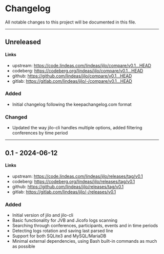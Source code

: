 # Changelog

All notable changes to this project will be documented in this file.

---

## Unreleased

#### Links
- upstream: https://code.lindeas.com/lindeas/jilo/compare/v0.1...HEAD
- codeberg: https://codeberg.org/lindeas/jilo/compare/v0.1...HEAD
- github: https://github.com/lindeas/jilo/compare/v0.1...HEAD
- gitlab: https://gitlab.com/lindeas/jilo/-/compare/v0.1...HEAD

### Added
- Initial changelog following the keepachangelog.com format

### Changed
- Updated the way jilo-cli handles multiple options, added filtering conferences by time period

---

## 0.1 - 2024-06-12

#### Links
- upstream: https://code.lindeas.com/lindeas/jilo/releases/tag/v0.1
- codeberg: https://codeberg.org/lindeas/jilo/releases/tag/v0.1
- github: https://github.com/lindeas/jilo/releases/tag/v0.1
- gitlab: https://gitlab.com/lindeas/jilo/-/releases/v0.1

### Added
- Initial version of jilo and jilo-cli
- Basic functionality for JVB and Jicofo logs scanning
- Searching through conferences, participants, events and in time periods
- Detecting logs rotation and saving last parsed line
- Support for both SQLite3 and MySQL/MariaDB
- Minimal external dependencies, using Bash built-in commands as much as possible
